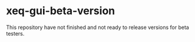 # xeq-gui-beta-version
This repository have not finished and not ready to release versions for beta testers.
